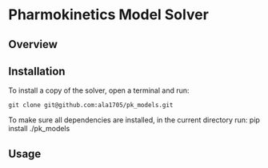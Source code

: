 # Pharmokinetics Model Solver

## Overview

## Installation

To install a copy of the solver, open a terminal and run:

	git clone git@github.com:ala1705/pk_models.git

To make sure all dependencies are installed, in the current directory run:
	pip install ./pk_models

## Usage
